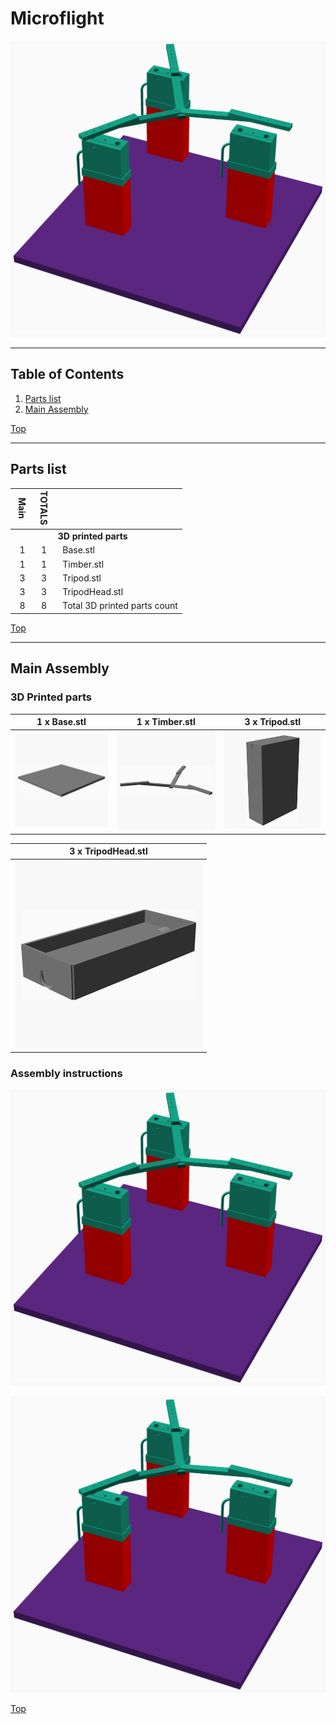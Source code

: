 <a name="TOP"></a>
# Microflight
![Main Assembly](assemblies/main_assembled.png)

<span></span>

---
## Table of Contents
1. [Parts list](#Parts_list)
1. [Main Assembly](#main_assembly)

<span></span>
[Top](#TOP)

---
<a name="Parts_list"></a>
## Parts list
| <span style="writing-mode: vertical-rl; text-orientation: mixed;">Main</span> | <span style="writing-mode: vertical-rl; text-orientation: mixed;">TOTALS</span> |  |
|---:|---:|:---|
|  | | **3D printed parts** |
| &nbsp;&nbsp;1&nbsp; |  &nbsp;&nbsp;1&nbsp; | &nbsp;&nbsp;Base.stl |
| &nbsp;&nbsp;1&nbsp; |  &nbsp;&nbsp;1&nbsp; | &nbsp;&nbsp;Timber.stl |
| &nbsp;&nbsp;3&nbsp; |  &nbsp;&nbsp;3&nbsp; | &nbsp;&nbsp;Tripod.stl |
| &nbsp;&nbsp;3&nbsp; |  &nbsp;&nbsp;3&nbsp; | &nbsp;&nbsp;TripodHead.stl |
| &nbsp;&nbsp;8&nbsp; | &nbsp;&nbsp;8&nbsp; | &nbsp;&nbsp;Total 3D printed parts count |

<span></span>
[Top](#TOP)

---
<a name="main_assembly"></a>
## Main Assembly
### 3D Printed parts

| 1 x Base.stl | 1 x Timber.stl | 3 x Tripod.stl |
|---|---|---|
| ![Base.stl](stls/Base.png) | ![Timber.stl](stls/Timber.png) | ![Tripod.stl](stls/Tripod.png) 


| 3 x TripodHead.stl |
|---|
| ![TripodHead.stl](stls/TripodHead.png) 



### Assembly instructions
![main_assembly](assemblies/main_assembly.png)

![main_assembled](assemblies/main_assembled.png)

<span></span>
[Top](#TOP)
